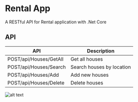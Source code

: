 # Rental App
A RESTful API  for  Rental application with .Net Core
## API
| API | Description |
| ------ | ------ |
| POST/api/Houses/GetAll | Get all houses  |
| POST/api/Houses/Search | Search houses by location |
| POST/api/Houses/Add | Add new houses  |
| POST/api/Houses/Delete | Delete houses |

![alt text](https://i.ibb.co/LvnhjNT/Request.png)


